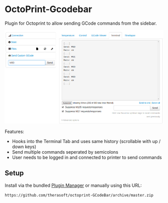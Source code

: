 # OctoPrint-Gcodebar

Plugin for Octoprint to allow sending GCode commands from the sidebar.

![Screenshot](/doc/screen.png)

Features:
- Hooks into the Terminal Tab and uses same history (scrollable with up / down keys)
- Send multiple commands seperated by semicolons
- User needs to be logged in and connected to printer to send commands

## Setup

Install via the bundled [Plugin Manager](https://github.com/foosel/OctoPrint/wiki/Plugin:-Plugin-Manager)
or manually using this URL:

    https://github.com/therasoft/octoprint-GCodeBar/archive/master.zip
